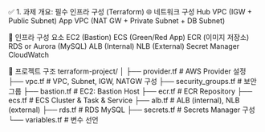 ✅ 1. 과제 개요: 필수 인프라 구성 (Terraform)
🌐 네트워크 구성
Hub VPC (IGW + Public Subnet)
App VPC (NAT GW + Private Subnet + DB Subnet)

🧱 인프라 구성 요소
EC2 (Bastion)
ECS (Green/Red App)
ECR (이미지 저장소)
RDS or Aurora (MySQL)
ALB (Internal)
NLB (External)
Secret Manager
CloudWatch

📁 프로젝트 구조
terraform-project/
│
├── provider.tf            # AWS Provider 설정
├── vpc.tf                 # VPC, Subnet, IGW, NATGW 구성
├── security_groups.tf     # 보안 그룹
├── bastion.tf             # EC2: Bastion Host
├── ecr.tf                 # ECR Repository
├── ecs.tf                 # ECS Cluster & Task & Service
├── alb.tf                 # ALB (internal), NLB (external)
├── rds.tf                 # RDS MySQL
├── secrets.tf             # Secrets Manager 구성
└── variables.tf           # 변수 선언

